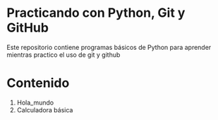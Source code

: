 # Practicando con Python, Git y GitHub

Este repositorio contiene programas básicos de Python para aprender mientras practico el uso de git y github

# Contenido

1. Hola_mundo
2. Calculadora básica 
